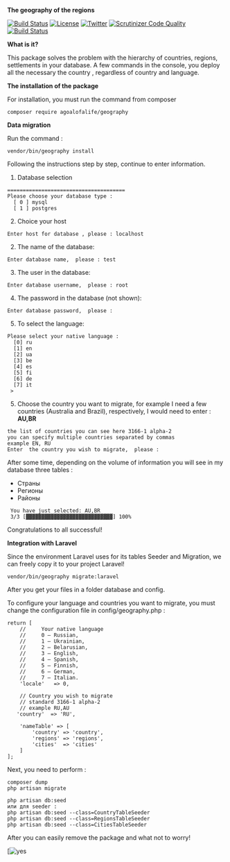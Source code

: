 
**The geography of the regions**

[![Build Status](https://travis-ci.org/agoalofalife/geography.svg?branch=master)](https://travis-ci.org/agoalofalife/geography)  [![License](https://poser.pugx.org/agoalofalife/geography/license)](https://packagist.org/packages/agoalofalife/geography)  [![Twitter](https://img.shields.io/twitter/url/https/github.com/agoalofalife/geography.svg?style=social&style=plastic)](https://twitter.com/intent/tweet?text=Wow:&url=%5Bobject%20Object%5D)  [![Scrutinizer Code Quality](https://scrutinizer-ci.com/g/agoalofalife/geography/badges/quality-score.png?b=master)](https://scrutinizer-ci.com/g/agoalofalife/geography/?branch=master) [![Build Status](https://scrutinizer-ci.com/g/agoalofalife/geography/badges/build.png?b=master)](https://scrutinizer-ci.com/g/agoalofalife/geography/build-status/master)

**What is it?**

This package solves the problem with the hierarchy of countries, regions, settlements in your database.
A few commands in the console, you deploy all the necessary the country , regardless of country and language.

**The installation of the package**

For installation, you must run the command from composer

    
    composer require agoalofalife/geography

    
**Data migration**

Run the command :

   ``` 
   vendor/bin/geography install
   ```
    
Following the instructions step by step, continue to enter information.

 1. Database selection
 
```
======================================
Please choose your database type :
  [ 0 ] mysql
  [ 1 ] postgres
```

 2. Choice your host
 
 ```
Enter host for database , please : localhost
```

 2. The name of the database:
 ```
 Enter database name,  please : test
 ```
  3. The user in the database:
 ```
 Enter database username,  please : root
```
 4. The password in the database (not shown):
 ```
 Enter database password,  please : 
```
 5. To select the language:
```
Please select your native language :
  [0] ru
  [1] en
  [2] ua
  [3] be
  [4] es
  [5] fi
  [6] de
  [7] it
 > 
```
 5. Choose the country you want to migrate, for example I need a few countries (Australia and Brazil), respectively, I would need to enter : **AU,BR**

 ```
the list of countries you can see here 3166-1 alpha-2
you can specify multiple countries separated by commas
example EN, RU
Enter  the country you wish to migrate,  please : 
```
After some time, depending on the volume of information you will see in my database three tables : 
 - Страны
 - Регионы
 - Районы
 
```
 You have just selected: AU,BR 
 3/3 [▓▓▓▓▓▓▓▓▓▓▓▓▓▓▓▓▓▓▓▓▓▓▓▓▓▓▓▓] 100%
```
Congratulations to all successful!

**Integration with Laravel**

Since the environment Laravel uses for its tables Seeder and Migration, we can freely copy it to your project Laravel!
  
 ```
 vendor/bin/geography migrate:laravel  
 ```
 After you get your files in a folder database and config.
 
To configure your language and countries you want to migrate, you must change the configuration file in config/geography.php :

 ```
 return [
     //     Your native language
     //     0 — Russian,
     //     1 — Ukrainian,
     //     2 — Belarusian,
     //     3 — English,
     //     4 — Spanish,
     //     5 — Finnish,
     //     6 — German,
     //     7 — Italian.
     'locale'   => 0,

     // Country you wish to migrate
     // standard 3166-1 alpha-2
     // example RU,AU
    'country'  => 'RU',
    
     'nameTable' => [
         'country' => 'country',
         'regions' => 'regions',
         'cities'  => 'cities'
     ]
];
 ```
Next, you need to perform :

 ```
 composer dump
 php artisan migrate
 
 php artisan db:seed
 или для seeder :
 php artisan db:seed --class=CountryTableSeeder
 php artisan db:seed --class=RegionsTableSeeder
 php artisan db:seed --class=CitiesTableSeeder
 ```
 
After you can easily remove the package and what not to worry!


[![yes](https://media.giphy.com/media/2RGhmKXcl0ViM/giphy.gif)
